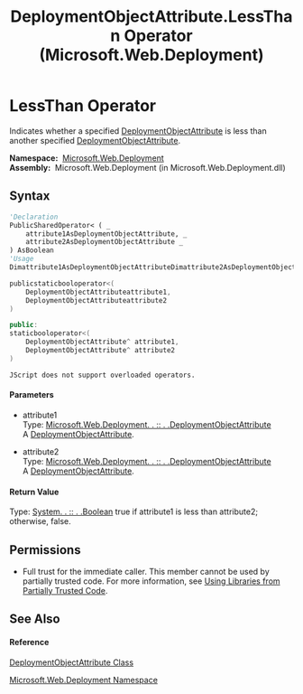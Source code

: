 ﻿---
title: DeploymentObjectAttribute.LessThan Operator  (Microsoft.Web.Deployment)
TOCTitle: LessThan Operator
ms:assetid: M:Microsoft.Web.Deployment.DeploymentObjectAttribute.op_LessThan(Microsoft.Web.Deployment.DeploymentObjectAttribute,Microsoft.Web.Deployment.DeploymentObjectAttribute)
ms:mtpsurl: https://msdn.microsoft.com/en-us/library/microsoft.web.deployment.deploymentobjectattribute.op_lessthan(v=VS.90)
ms:contentKeyID: 22754005
ms.date: 05/02/2012
mtps_version: v=VS.90
f1_keywords:
- Microsoft.Web.Deployment.DeploymentObjectAttribute.LessThan
dev_langs:
- CSharp
- JScript
- VB
- c++
api_location:
- Microsoft.Web.Deployment.dll
api_name:
- Microsoft.Web.Deployment.DeploymentObjectAttribute.LessThan
- Microsoft.Web.Deployment.DeploymentObjectAttribute.op_LessThan
api_type:
- Managed
topic_type:
- apiref
- kbSyntax
product_family_name: VS
ROBOTS: INDEX,FOLLOW
---

# LessThan Operator

Indicates whether a specified [DeploymentObjectAttribute](deploymentobjectattribute-class-microsoft-web-deployment.md) is less than another specified [DeploymentObjectAttribute](deploymentobjectattribute-class-microsoft-web-deployment.md).

**Namespace:**  [Microsoft.Web.Deployment](microsoft-web-deployment-namespace.md)  
**Assembly:**  Microsoft.Web.Deployment (in Microsoft.Web.Deployment.dll)

## Syntax

``` vb
'Declaration
PublicSharedOperator< ( _
    attribute1AsDeploymentObjectAttribute, _
    attribute2AsDeploymentObjectAttribute _
) AsBoolean
'Usage
Dimattribute1AsDeploymentObjectAttributeDimattribute2AsDeploymentObjectAttributeDimreturnValueAsBooleanreturnValue = (attribute1<attribute2)
```

``` csharp
publicstaticbooloperator<(
    DeploymentObjectAttributeattribute1,
    DeploymentObjectAttributeattribute2
)
```

``` c++
public:
staticbooloperator<(
    DeploymentObjectAttribute^ attribute1, 
    DeploymentObjectAttribute^ attribute2
)
```

``` jscript
JScript does not support overloaded operators.
```

#### Parameters

  - attribute1  
    Type: [Microsoft.Web.Deployment. . :: . .DeploymentObjectAttribute](deploymentobjectattribute-class-microsoft-web-deployment.md)  
    A [DeploymentObjectAttribute](deploymentobjectattribute-class-microsoft-web-deployment.md).  

<!-- end list -->

  - attribute2  
    Type: [Microsoft.Web.Deployment. . :: . .DeploymentObjectAttribute](deploymentobjectattribute-class-microsoft-web-deployment.md)  
    A [DeploymentObjectAttribute](deploymentobjectattribute-class-microsoft-web-deployment.md).  

#### Return Value

Type: [System. . :: . .Boolean](https://msdn.microsoft.com/en-us/library/a28wyd50\(v=vs.90\))  
true if attribute1 is less than attribute2; otherwise, false.  

## Permissions

  - Full trust for the immediate caller. This member cannot be used by partially trusted code. For more information, see [Using Libraries from Partially Trusted Code](https://msdn.microsoft.com/en-us/library/8skskf63\(v=vs.90\)).

## See Also

#### Reference

[DeploymentObjectAttribute Class](deploymentobjectattribute-class-microsoft-web-deployment.md)

[Microsoft.Web.Deployment Namespace](microsoft-web-deployment-namespace.md)

